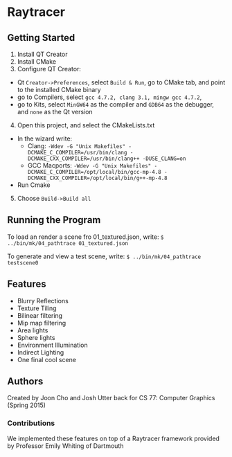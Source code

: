 # Raytracer

## Getting Started

1. Install QT Creator  
2. Install CMake  
3. Configure QT Creator:  
  - Qt `Creator->Preferences`, select `Build & Run`, go to CMake tab, and point to the installed CMake binary  
  - go to Compilers, select `gcc 4.7.2, clang 3.1, mingw gcc 4.7.2`,  
  - go to Kits, select `MinGW64` as the compiler and `GDB64` as the debugger, and `none` as the Qt version
4. Open this project, and select the CMakeLists.txt  
  - In the wizard write:  
    - Clang: `-Wdev -G "Unix Makefiles" -DCMAKE_C_COMPILER=/usr/bin/clang -DCMAKE_CXX_COMPILER=/usr/bin/clang++ -DUSE_CLANG=on`  
    - GCC Macports: `-Wdev -G "Unix Makefiles" -DCMAKE_C_COMPILER=/opt/local/bin/gcc-mp-4.8 -DCMAKE_CXX_COMPILER=/opt/local/bin/g++-mp-4.8`  
  - Run Cmake  
5. Choose `Build->Build all`  

## Running the Program

To load an render a scene fro 01_textured.json, write:
`$ ../bin/mk/04_pathtrace 01_textured.json`

To generate and view a test scene, write:
`$ ../bin/mk/04_pathtrace testscene0`

## Features
- Blurry Reflections
- Texture Tiling
- Bilinear filtering
- Mip map filtering
- Area lights
- Sphere lights
- Environment Illumination
- Indirect Lighting
- One final cool scene

## Authors

Created by Joon Cho and Josh Utter back for CS 77: Computer Graphics (Spring 2015)

### Contributions

We implemented these features on top of a Raytracer framework provided by Professor Emily Whiting of Dartmouth
